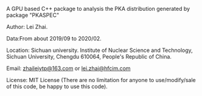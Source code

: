 A GPU based C++ package to analysis the PKA distribution generated by package "PKASPEC"

Author: Lei Zhai.</br>

Data:From about 2019/09 to 2020/02.</br>

Location: Sichuan university. Institute of Nuclear Science and Technology, Sichuan University, Chengdu 610064, People's Republic of China.</br>

Email: <zhaileiytp@163.com>  or  <lei.zhai@hfcim.com>  </br>


License: MIT License (There are no limitation for anyone to use/modify/sale of this code, be happy to use this code).